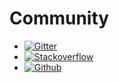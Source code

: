 # Community

- [![Gitter](https://badges.gitter.im/scalacenter/scalajs-bundler.svg)](https://gitter.im/scalacenter/scalajs-bundler?utm_source=badge&utm_medium=badge&utm_campaign=pr-badge)
- [![Stackoverflow](https://img.shields.io/badge/ask-on%20stackoverflow-blue.svg)](http://stackoverflow.com/questions/tagged/scalajs-bundler)
- [![Github](https://img.shields.io/badge/contribute-on%20github-green.svg)](https://github.com/scalacenter/scalajs-bundler)